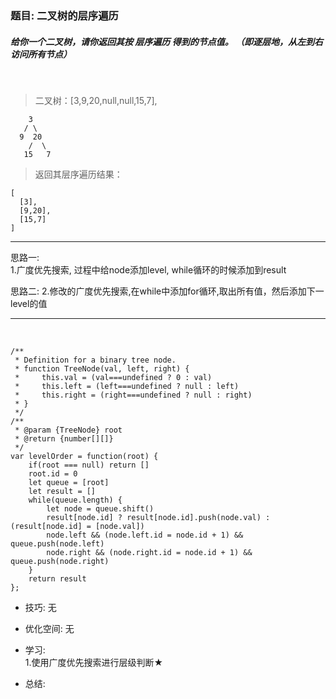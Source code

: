
### 题目: 二叉树的层序遍历
##### 给你一个二叉树，请你返回其按 层序遍历 得到的节点值。 （即逐层地，从左到右访问所有节点）

&nbsp;

> 二叉树：[3,9,20,null,null,15,7],  
```
    3
   / \
  9  20
    /  \
   15   7
```
>  返回其层序遍历结果：
```
[
  [3],
  [9,20],
  [15,7]
]
```

---
思路一:  
1.广度优先搜索, 过程中给node添加level, while循环的时候添加到result

思路二:
2.修改的广度优先搜索,在while中添加for循环,取出所有值，然后添加下一level的值

---

&nbsp;

```
/**
 * Definition for a binary tree node.
 * function TreeNode(val, left, right) {
 *     this.val = (val===undefined ? 0 : val)
 *     this.left = (left===undefined ? null : left)
 *     this.right = (right===undefined ? null : right)
 * }
 */
/**
 * @param {TreeNode} root
 * @return {number[][]}
 */
var levelOrder = function(root) {
    if(root === null) return []
    root.id = 0
    let queue = [root]
    let result = []
    while(queue.length) {
        let node = queue.shift()
        result[node.id] ? result[node.id].push(node.val) : (result[node.id] = [node.val])
        node.left && (node.left.id = node.id + 1) && queue.push(node.left)
        node.right && (node.right.id = node.id + 1) && queue.push(node.right)
    }
    return result
};
```

* 技巧: 无 

* 优化空间: 无

* 学习:  
1.使用广度优先搜索进行层级判断★

* 总结:  
